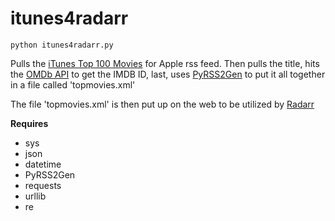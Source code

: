# itunes4radarr
`python itunes4radarr.py`

Pulls the [iTunes Top 100 Movies](https://itunes.apple.com/us/rss/topmovies/limit=100/json) for Apple rss feed. Then pulls the title, hits the [OMDb API](http://www.omdbapi.com/) to get the IMDB ID, last, uses [PyRSS2Gen](http://www.dalkescientific.com/Python/PyRSS2Gen.html) to put it all together in a file called 'topmovies.xml'

The file 'topmovies.xml' is then put up on the web to be utilized by [Radarr](https://radarr.video/)

**Requires**
* sys
* json
* datetime
* PyRSS2Gen
* requests
* urllib
* re

